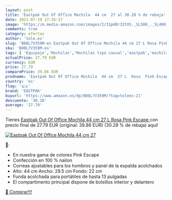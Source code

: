 ```yaml
---
layout: post
title: 'Eastpak Out Of Office Mochila  44 cm  27 al 30.28 % de rebaja'
date: 2021-07-19 17:26:17
image: 'https://m.media-amazon.com/images/I/31pHDr32tXS._SL500_._SL400_.jpg'
comments: true
category: ofertas
author: 'tole.es'
slug: 'B08L7V359M-es Eastpak Out Of Office Mochila 44 cm 27 L Rosa Pink Escape'
sku: 'B08L7V359M-es'
tags: [ 'Equipaje','Mochilas','Mochilas tipo casual','eastpak','mochila', ]
actualPrice: 27.79 EUR
currency: EUR
price: 27.79
comparePrice: 39.86 EUR
prodname: 'Eastpak Out Of Office Mochila  44 cm  27 L  Rosa  Pink Escape '
country: 'es'
flag: '🇪🇸'
brand: 'EASTPAK'
buyurl: 'https://www.amazon.es/dp/B08L7V359M/?tag=tolees-21'
descuento: '30.28'
average: '27.79'
---
```


Tienes [Eastpak Out Of Office Mochila  44 cm  27 L  Rosa  Pink Escape ](https://www.amazon.es/dp/B08L7V359M/?tag=tolees-21) con precio final de  27.79 EUR (original: 39.86 EUR) (30.28 %  de rebaja) aqui!

[![Eastpak Out Of Office Mochila  44 cm  27](https://m.media-amazon.com/images/I/31pHDr32tXS._SL500_._SL400_.jpg)](https://www.amazon.es/dp/B08L7V359M/?tag=tolees-21)

🔎:

- En nuestra gama de colores Pink Escape
- Confección en 100 % nailon
- Correas ajustables para los hombros y panel de la espalda acolchados
- Alto: 44 cm Ancho: 29.5 cm Fondo: 22 cm
- Funda acolchada para portátiles de hasta 13 pulgadas
- El compartimento principal dispone de bolsillos interior y delantero

[🛒 Comprar!!!](https://www.amazon.es/dp/B08L7V359M/?tag=tolees-21)
